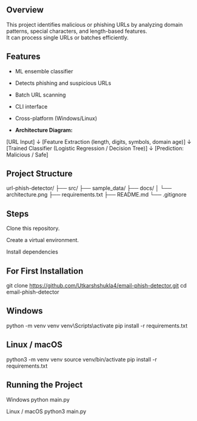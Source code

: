 ##  Overview
This project identifies malicious or phishing URLs by analyzing domain patterns, special characters, and length-based features.  
It can process single URLs or batches efficiently.

##  Features
- ML ensemble classifier  
- Detects phishing and suspicious URLs  
- Batch URL scanning  
- CLI interface  
- Cross-platform (Windows/Linux)

-  **Architecture Diagram:**   

[URL Input]
      ↓
[Feature Extraction (length, digits, symbols, domain age)]
      ↓
[Trained Classifier (Logistic Regression / Decision Tree)]
      ↓
[Prediction: Malicious / Safe]

## Project Structure

url-phish-detector/
├── src/
├── sample_data/
├── docs/
│   └── architecture.png
├── requirements.txt
├── README.md
└── .gitignore

## Steps

Clone this repository.

Create a virtual environment.

Install dependencies


## For First Installation
git clone https://github.com/Utkarshshukla4/email-phish-detector.git
cd email-phish-detector


## Windows
python -m venv venv
venv\Scripts\activate
pip install -r requirements.txt


## Linux / macOS
python3 -m venv venv
source venv/bin/activate
pip install -r requirements.txt


## Running the Project
Windows
python main.py

Linux / macOS
python3 main.py
